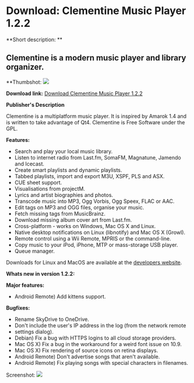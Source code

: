 # Download: Clementine Music Player 1.2.2

**Short description: **

## Clementine is a modern music player and library organizer.

  
**Thumbshot: ![](http://www.freewarefiles.com/screenshot/clementineplyr_md.jpg)   
  
**Download link:** [Download Clementine Music Player 1.2.2](http://freewares.boysofts.com/Clementine-Music-Player_program_59093.html)  
  

**Publisher's Description**  
  

Clementine is a multiplatform music player. It is inspired by Amarok 1.4 and
is written to take advantage of Qt4. Clementine is Free Software under the
GPL.

**Features:**

  * Search and play your local music library. 
  * Listen to internet radio from Last.fm, SomaFM, Magnatune, Jamendo and Icecast. 
  * Create smart playlists and dynamic playlists. 
  * Tabbed playlists, import and export M3U, XSPF, PLS and ASX. 
  * CUE sheet support. 
  * Visualisations from projectM. 
  * Lyrics and artist biographies and photos. 
  * Transcode music into MP3, Ogg Vorbis, Ogg Speex, FLAC or AAC. 
  * Edit tags on MP3 and OGG files, organise your music. 
  * Fetch missing tags from MusicBrainz. 
  * Download missing album cover art from Last.fm. 
  * Cross-platform - works on Windows, Mac OS X and Linux. 
  * Native desktop notifications on Linux (libnotify) and Mac OS X (Growl). 
  * Remote control using a Wii Remote, MPRIS or the command-line. 
  * Copy music to your iPod, iPhone, MTP or mass-storage USB player. 
  * Queue manager. 

Downloads for Linux and MacOS are available at the [developers
website](http://www.clementine-player.org/downloads).

**Whats new in version 1.2.2:**

**Major features:**

  * Android Remote) Add kittens support. 

**Bugfixes:**

  * Rename SkyDrive to OneDrive. 
  * Don't include the user's IP address in the log (from the network remote 
  * settings dialog). 
  * Debian) Fix a bug with HTTPS logins to all cloud storage providers. 
  * Mac OS X) Fix a bug in the workaround for a weird font issue on 10.9. 
  * Mac OS X) Fix rendering of source icons on retina displays. 
  * Android Remote) Don't advertise songs that aren't available. 
  * Android Remote) Fix playing songs with special characters in filenames. 

  
  
Screenshot: ![](http://www.freewarefiles.com/screenshot/clementineplyr.jpg)

